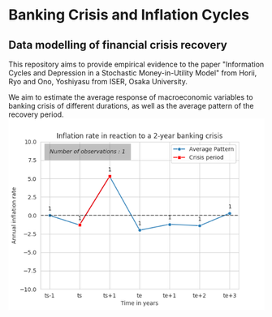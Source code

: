 # Banking Crisis and Inflation Cycles

## Data modelling of financial crisis recovery
This repository aims to provide empirical evidence to the paper "Information Cycles and Depression in a Stochastic Money-in-Utility Model" from Horii, Ryo and Ono, Yoshiyasu from ISER, Osaka University.

We aim to estimate the average response of macroeconomic variables to banking crisis of different durations, as well as the average pattern of the recovery period.
![Annual inflation rate in reaction to 2 year financial crisis - data from 70 countries](./figures/inflation_to_2_years_crisis.png)
